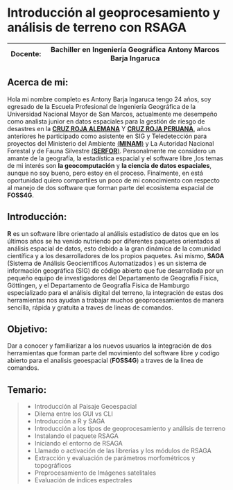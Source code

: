 # Introducción al geoprocesamiento y análisis de terreno con RSAGA

Docente: | Bachiller en Ingeniería Geográfica Antony Marcos Barja Ingaruca
------------ | -------------

## Acerca de mi: 

Hola mi nombre completo es Antony Barja Ingaruca tengo 24 años, soy egresado de la Escuela Profesional de Ingeniería Geográfica de la Universidad Nacional Mayor de San Marcos, actualmente me desempeño como analista junior en datos espaciales para la gestión de riesgo de desastres en la [**CRUZ ROJA ALEMANA**](https://media.ifrc.org/ifrc/where-we-work/europe-and-central-asia/german-red-cross/) Y [**CRUZ ROJA PERUANA**](http://www.cruzroja.org.pe/), años anteriores he participado como asistente en SIG y Teledetección para proyectos del Ministerio del Ambiente [(**MINAM**)](http://geoservidor.minam.gob.pe/) y La Autoridad Nacional Forestal y de Fauna Silvestre [(**SERFOR**)](https://sinia.minam.gob.pe/fuente-informacion/servicio-forestal-fauna-silvestre-serfor).
Personalmente me considero un amante de la geografía, la estadística espacial y el software libre ,los temas de mi interés son **la geocomputación** y **la ciencia de datos espaciales**, aunque no soy bueno, pero estoy en el proceso.
Finalmente, en está oportunidad quiero compartiles un poco de mi conocimiento con respecto al manejo de dos software que forman parte del ecosistema  espacial de **FOSS4G**.


## Introducción:  

**R** es un software libre orientado al análisis estadístico de datos que en los últimos años se ha venido nutriendo por diferentes paquetes orientados al análisis espacial de datos, esto debido a la gran dinámica de la comunidad científica y a los desarrolladores de los propios paquetes.
Asi mismo, **SAGA** (Sistema de Análisis Geocientíficos Automatizados
) es un sistema de información geográfica (SIG) de código abierto que fue desarrollada por un pequeño equipo de investigadores del Departamento de Geografía Física, Göttingen, y el Departamento de Geografía Física de Hamburgo
especializado para el análisis digital del terreno, la integración de estas dos herramientas nos ayudan a trabajar muchos geoprocesamientos de manera sencilla, rápida  y gratuita a traves de lineas de comandos.

## Objetivo:
Dar a conocer y familiarizar a los nuevos usuarios la integración de dos herramientas que forman parte del movimiento del software libre y codigo abierto para el analisis geoespacial (**FOSS4G**) a traves de la linea de comandos.

## Temario: 	
 > * Introducción al Paisaje Geoespacial
 > * Dilema entre los GUI vs CLI
 > * Introducción a R y SAGA
 > * Introducción a los tipos de geoprocesamiento y análisis de terreno 
 > * Instalando el paquete RSAGA
 > * Iniciando el entorno de RSAGA
 > * Llamado o activación de las librerias y los módulos de RSAGA 
 > * Extracción y evaluación de parámetros morfométricos y topográficos
 > * Preprocesamiento de Imágenes satelitales
 > * Evaluación de índices espectrales
